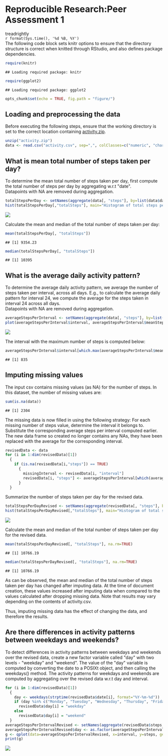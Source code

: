 # Reproducible Research:Peer Assessment 1
treadrightly  
`r format(Sys.time(), '%d %B, %Y')`  
The following code block sets knitr options to ensure that the directory structure is correct when knitted through RStudio, and also defines package dependencies.  


```r
require(knitr)
```

```
## Loading required package: knitr
```

```r
require(ggplot2)
```

```
## Loading required package: ggplot2
```

```r
opts_chunk$set(echo = TRUE, fig.path = "figure/")
```

## Loading and preprocessing the data
Before executing the following steps, ensure that the working directory is set to the correct location containing [activity.zip](https://d396qusza40orc.cloudfront.net/repdata%2Fdata%2Factivity.zip).  


```r
unzip("activity.zip")
data <- read.csv("activity.csv", sep=",", colClasses=c("numeric", "character", "numeric"))
```


## What is mean total number of steps taken per day?
To determine the mean total number of steps taken per day, first compute the total number of steps per day by aggregating w.r.t "date".  
Datapoints with NA are removed during aggregation.


```r
totalStepsPerDay <- setNames(aggregate(data[, "steps"], by=list(data$date), FUN=sum, na.rm=TRUE), c("days", "totalSteps"))
hist(totalStepsPerDay[,"totalSteps"], main="Histogram of total steps per day", xlab="Total Steps")
```

![](figure/summarizeByDayRemovingNAs-1.png) 

Calculate the mean and median of the total number of steps taken per day:


```r
mean(totalStepsPerDay[, "totalSteps"])
```

```
## [1] 9354.23
```

```r
median(totalStepsPerDay[, "totalSteps"])
```

```
## [1] 10395
```

## What is the average daily activity pattern?
To determine the average daily activity pattern, we average the number of steps taken per interval, across all days. E.g., to calculate the average daily pattern for interval 24, we compute the average for the steps taken in interval 24 across all days.  
Datapoints with NA are removed during aggregation.


```r
averageStepsPerInterval <- setNames(aggregate(data[, "steps"], by=list(data[, "interval"]), FUN=mean, na.rm=TRUE), c("interval", "meanSteps"))
plot(averageStepsPerInterval$interval, averageStepsPerInterval$meanSteps, type="l", xlab="Interval", ylab="Average Steps")
```

![](figure/averageStepsPerIntervalRemovingNAs-1.png) 

The interval with the maximum number of steps is computed below:


```r
averageStepsPerInterval$interval[which.max(averageStepsPerInterval$meanSteps)]
```

```
## [1] 835
```

## Imputing missing values
The input csv contains missing values (as NA) for the number of steps. In this dataset, the number of missing values are:


```r
sum(is.na(data))
```

```
## [1] 2304
```

The missing data is now filled in using the following strategy: For each missing number of steps value, determine the interval it belongs to. Substitute the corresponding average steps per interval computed earlier. The new data frame so created no longer contains any NAs, they have been replaced with the average for the corresponding interval.


```r
revisedData <- data
for (i in 1:dim(revisedData)[1])
  {
    if (is.na(revisedData[i,"steps"]) == TRUE) 
      {
        missingInterval <- revisedData[i, "interval"]
        revisedData[i, "steps"] <- averageStepsPerInterval[which(averageStepsPerInterval$interval == missingInterval), "meanSteps"]
      }
  }
```

Summarize the number of steps taken per day for the revised data.


```r
totalStepsPerDayRevised <- setNames(aggregate(revisedData[, "steps"], by=list(revisedData[, "date"]), FUN=sum, na.rm=TRUE), c("days", "totalSteps"))
hist(totalStepsPerDayRevised[,"totalSteps"], main="Histogram of total steps per day", xlab="Total Steps")
```

![](figure/summarizeRevisedData-1.png) 

Calculate the mean and median of the total number of steps taken per day for the revised data.


```r
mean(totalStepsPerDayRevised[, "totalSteps"], na.rm=TRUE)
```

```
## [1] 10766.19
```

```r
median(totalStepsPerDayRevised[, "totalSteps"], na.rm=TRUE)
```

```
## [1] 10766.19
```

As can be observed, the mean and median of the total number of steps taken per day has changed after imputing data. At the time of document creation, these values increased after imputing data when compared to the values calculated after dropping missing data. Note that results may vary depending on the contents of activity.csv.  

Thus, imputing missing data has the effect of changing the data, and therefore the results.  

## Are there differences in activity patterns between weekdays and weekends?

To detect differences in activity patterns between weekdays and weekends over the revised data, create a new factor variable called "day" with two levels - "weekday" and "weekend". The value of the "day" variable is computed by converting the date to a POSIXt object, and then calling the weekdays() method. The activity patterns for weekdays and weekends are computed by aggregating over the revised data w.r.t day and interval. 


```r
for (i in 1:dim(revisedData)[1])
  {
    day <- weekdays(strptime(revisedData$date[i], format="%Y-%m-%d"))
    if (day %in% c("Monday", "Tuesday", "Wednesday", "Thursday", "Friday"))
      revisedData$day[i] = "weekday"
    else
      revisedData$day[i] = "weekend"
  }
averageStepsPerIntervalRevised <- setNames(aggregate(revisedData$steps, by=list(revisedData$day, revisedData$interval), FUN=mean), c("day", "interval", "steps"))
averageStepsPerIntervalRevised$day <- as.factor(averageStepsPerIntervalRevised$day)
g <- qplot(data=averageStepsPerIntervalRevised, x=interval, y=steps, geom="line", xlab="Interval", ylab="Number of steps") + facet_wrap(~day, ncol=1) + theme_bw()
print(g)
```

![](figure/weekdayweekendpatterns-1.png) 
